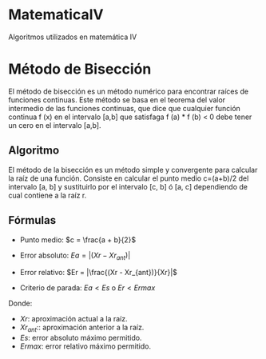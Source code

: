 # MatematicaIV
Algoritmos utilizados en matemática IV

# Método de Bisección

El método de bisección es un método numérico para encontrar raíces de funciones continuas. Este método se basa en el teorema del valor intermedio de las funciones continuas, que dice que cualquier función continua f (x) en el intervalo [a,b] que satisfaga f (a) * f (b) < 0 debe tener un cero en el intervalo [a,b].

## Algoritmo

El método de la bisección es un método simple y convergente para calcular la raíz de una función. Consiste en calcular el punto medio c=(a+b)/2 del intervalo [a, b] y sustituirlo por el intervalo [c, b] ó [a, c] dependiendo de cual contiene a la raíz r.

## Fórmulas

- Punto medio: $c = \frac{a + b}{2}$

- Error absoluto: $Ea = |(Xr - Xr_{ant})|$

- Error relativo: $Er = |\frac{(Xr - Xr_{ant})}{Xr}|$

- Criterio de parada: $Ea < Es$ o $Er < Ermax$

Donde:

- $Xr$: aproximación actual a la raíz.
- $Xr_{ant}$:: aproximación anterior a la raíz.
- $Es$: error absoluto máximo permitido.
- $Ermax$: error relativo máximo permitido.
